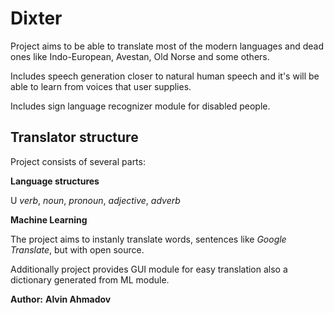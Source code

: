 # Dixter 

Project aims to be able to translate most of the modern languages and dead ones like 
Indo-European, Avestan, Old Norse and some others.

Includes speech generation closer to natural human speech 
and it's will be able to learn from voices that user supplies.
 
Includes sign language recognizer module for disabled people.

## Translator structure

Project consists of several parts:

**Language structures** 

U
_verb_, _noun_, _pronoun_, _adjective_, _adverb_

**Machine Learning**

The project aims to instanly translate words, sentences like _Google Translate_, but with open source.

Additionally project provides GUI module for easy translation also a dictionary generated from ML module.


**Author:** **Alvin Ahmadov**

